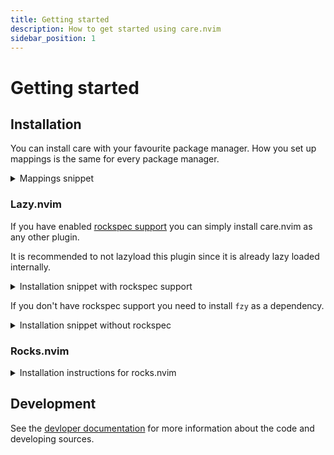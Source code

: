 ```yaml
---
title: Getting started
description: How to get started using care.nvim
sidebar_position: 1
---
```


# Getting started

## Installation

You can install care with your favourite package manager. How you set up
mappings is the same for every package manager.

<details>
<summary>Mappings snippet</summary>

```lua
vim.keymap.set("i", "<c-n>", function()
    vim.snippet.jump(1)
end)
vim.keymap.set("i", "<c-p>", function()
    vim.snippet.jump(-1)
end)
vim.keymap.set("i", "<c-space>", function()
    require("care").api.complete()
end)

vim.keymap.set("i", "<cr>", "<Plug>(CareConfirm)")
vim.keymap.set("i", "<c-e>", "<Plug>(CareClose)")
vim.keymap.set("i", "<tab>", "<Plug>(CareSelectNext)")
vim.keymap.set("i", "<s-tab>", "<Plug>(CareSelectPrev)")

vim.keymap.set("i", "<c-f>", function()
    if require("care").api.doc_is_open() then
        require("care").api.scroll_docs(4)
    else
        vim.api.nvim_feedkeys(vim.keycode("<c-f>"), "n", false)
    end
end)

vim.keymap.set("i", "<c-d>", function()
    if require("care").api.doc_is_open() then
        require("care").api.scroll_docs(-4)
    else
        vim.api.nvim_feedkeys(vim.keycode("<c-f>"), "n", false)
    end
end)
```

</details>

### Lazy.nvim

If you have enabled [rockspec support](https://lazy.folke.io/packages#rockspec)
you can simply install care.nvim as any other plugin.

It is recommended to not lazyload this plugin since it is already lazy loaded
internally.

<details>
<summary>Installation snippet with rockspec support</summary>

```lua
{
    "max397574/care.nvim",
    config = function()
        -- Set up mappings here
    end
}
```

</details>

If you don't have rockspec support you need to install `fzy` as a dependency.

<details>
<summary>Installation snippet without rockspec</summary>

```lua
{
    "max397574/care.nvim",
    dependencies = {
        {
            "romgrk/fzy-lua-native",
            build = "make" -- optional, uses faster native version
        }
    },
    config = function()
        -- Set up mappings here
    end
}
```

</details>

### Rocks.nvim
<details>
<summary>Installation instructions for rocks.nvim</summary>

- First run the command `:Rocks install care.nvim`
- Add the keymaps snippet to your config
</details>

## Development

See the [devloper documentation](./dev) for more information about the code and
developing sources.
